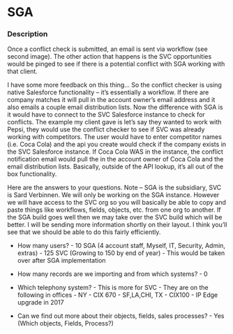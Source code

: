 # SGA

### Description

Once a conflict check is submitted, an email is sent via workflow (see second image).  The other action that happens is the SVC opportunities would be pinged to see if there is a potential conflict with SGA working with that client.

I have some more feedback on this thing…
So the conflict checker is using native Salesforce functionality – it’s essentially a workflow. If there are company matches it will pull in the account owner’s email address and it also emails a couple email distribution lists.
Now the difference with SGA is it would have to connect to the SVC Salesforce instance to check for conflicts. The example my client gave is let’s say they wanted to work with Pepsi, they would use the conflict checker to see if SVC was already working with competitors. The user would have to enter competitor names (i.e. Coca Cola) and the api you create would check if the company exists in the SVC Salesforce instance. If Coca Cola WAS in the instance, the conflict notification email would pull the in the account owner of Coca Cola and the email distribution lists.
Basically, outside of the API lookup, it’s all out of the box functionality.

Here are the answers to your questions. Note – SGA is the subsidiary, SVC is Sard Verbinnen. We will only be working on the SGA instance.  However we will have access to the SVC org so you will basically be able to copy and paste things like workflows, fields, objects, etc. from one org to another.
If the SGA build goes well then we may take over the SVC build which will be better.
I will be sending more information shortly on their layout. I think you’ll see that we should be able to do this fairly efficiently.
 
- How many users?
               - 10 SGA (4 account staff, Myself, IT, Security, Admin, extras) 
               - 125 SVC (Growing to 150 by end of year) - This would be taken over after SGA implementation

- How many records are we importing and from which systems?
               - 0 

- Which telephony system? - This is more for SVC
               - They are on the following in offices
                   - NY - CIX 670
                   - SF,LA,CHI, TX - CIX100
               - IP Edge upgrade in 2017   
- Can we find out more about their objects, fields, sales processes?
               - Yes (Which objects, Fields, Process?)
